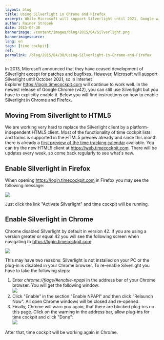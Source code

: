 ```yaml
---
layout: blog
title: Using Silverlight in Chrome and Firefox
excerpt: While Microsoft will support Silverlight until 2021, Google will remove support already this year. If you want to use Silverlight in the new release of Google Chrome (v42), you have to enable it. In this blog article we describe how this can be done.
author: Rainer Stropek
date: 2015-04-30
bannerimage: /content/images/blog/2015/04/Silverlight.png
bannerimagesource: 
lang: en
tags: [time cockpit]
ref: 
permalink: /blog/2015/04/30/Using-Silverlight-in-Chrome-and-Firefox
---
```


<p>In 2013, Microsoft announced that they have ceased development of Silverlight except for patches and bugfixes. However, Microsoft will support Silverlight until October 2021, so in Internet Explorer <a href="https://login.timecockpit.com/">https://login.timecockpit.com</a> will continue to work well. In the newest release of Google Chrome (v42), you can still use Silverlight but you have to explicitly enable it. Below you will find instructions on how to enable Silverlight in Chrome and Firefox.<br /></p><h2>Moving From Silverlight to HTML5</h2><p>We are working very hard to replace the Silverlight client by a platform-<span lang="EN-US">independent</span> HTML5 client. Most of the functionality of time cockpit lists and forms is supported in the HTML5 preview already and since this month there is already a <a href="~/blog/2015/04/30/New-in-Version-May-2015-A-Glimpse-at-the-HTML5-Calendar">first preview of the time tracking calendar</a> available. You can try the new HTML5 client at <a href="https://web.timecockpit.com" target="_blank">https://web.timecockpit.com</a>. There will be updates every week, so come back regularly to see what's new.</p><h2>Enable Silverlight in Firefox
<br /></h2><p>When opening <a href="https://login.timecockpit.com/" target="_blank">https://login.timecockpit.com</a> in Firefox you may see the following message:</p><p>
  <img src="{{site.baseurl}}/content/images/blog/2015/04/firefox-silverlight.png" />
</p><p>Just click the link "Activate Silverlight" and time cockpit will be running.</p><h2>Enable Silverlight in Chrome</h2><p>Chrome disabled Silverlight by default in version 42. If you are using a version greater or equal 42 you will see the following screen when navigating to <a href="https://login.timecockpit.com/" target="_blank">https://login.timecockpit.com</a>:<br /></p><p>
  <img src="{{site.baseurl}}/content/images/blog/2015/04/chrome-silverlight.png" />
</p><p>This may have two reasons: Silverlight is not installed on your PC or the plug-in is disabled in your Chrome browser. To re-enable Silverlight you have to take the following steps:</p><ol>
  <li>Enter <em>chrome://flags/#enable-npapi</em> in the address bar of your Chrome browser. You will get the following window:
<br /><img src="{{site.baseurl}}/content/images/blog/2015/04/chrome-enable-npapi.png" /></li>
  <li>Click "Enable" in the section "Enable NPAPI" and then click "Relaunch Now". All open Chrome windows will be closed and re-opened.</li>
  <li>Finally, Chrome will warn you again, that there are blocked plug-ins on this page. Click on the warning in the address bar, allow plug-ins for time cockpit and click "Done":
<br /><img src="{{site.baseurl}}/content/images/blog/2015/04/chrome-allow-plug-ins.png" /></li>
</ol><p>After that, time cockpit will be working again in Chrome.</p>
